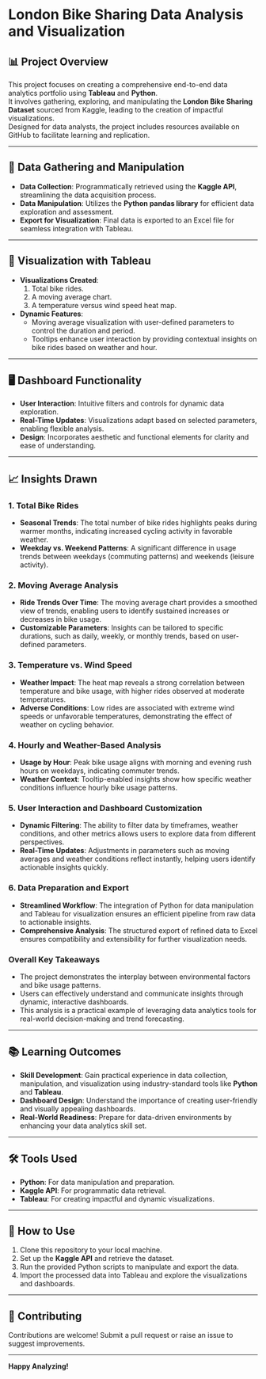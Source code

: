# London Bike Sharing Data Analysis and Visualization

## 📊 Project Overview
This project focuses on creating a comprehensive end-to-end data analytics portfolio using **Tableau** and **Python**.  
It involves gathering, exploring, and manipulating the **London Bike Sharing Dataset** sourced from Kaggle, leading to the creation of impactful visualizations.  
Designed for data analysts, the project includes resources available on GitHub to facilitate learning and replication.

---

## 🔄 Data Gathering and Manipulation
- **Data Collection**: Programmatically retrieved using the **Kaggle API**, streamlining the data acquisition process.  
- **Data Manipulation**: Utilizes the **Python pandas library** for efficient data exploration and assessment.  
- **Export for Visualization**: Final data is exported to an Excel file for seamless integration with Tableau.

---

## 🎨 Visualization with Tableau
- **Visualizations Created**:
  1. Total bike rides.  
  2. A moving average chart.  
  3. A temperature versus wind speed heat map.  
- **Dynamic Features**:
  - Moving average visualization with user-defined parameters to control the duration and period.  
  - Tooltips enhance user interaction by providing contextual insights on bike rides based on weather and hour.

---

## 🖥️ Dashboard Functionality
- **User Interaction**: Intuitive filters and controls for dynamic data exploration.  
- **Real-Time Updates**: Visualizations adapt based on selected parameters, enabling flexible analysis.  
- **Design**: Incorporates aesthetic and functional elements for clarity and ease of understanding.

---

## 📈 Insights Drawn

### **1. Total Bike Rides**
- **Seasonal Trends**: The total number of bike rides highlights peaks during warmer months, indicating increased cycling activity in favorable weather.
- **Weekday vs. Weekend Patterns**: A significant difference in usage trends between weekdays (commuting patterns) and weekends (leisure activity).

### **2. Moving Average Analysis**
- **Ride Trends Over Time**: The moving average chart provides a smoothed view of trends, enabling users to identify sustained increases or decreases in bike usage.
- **Customizable Parameters**: Insights can be tailored to specific durations, such as daily, weekly, or monthly trends, based on user-defined parameters.

### **3. Temperature vs. Wind Speed**
- **Weather Impact**: The heat map reveals a strong correlation between temperature and bike usage, with higher rides observed at moderate temperatures.
- **Adverse Conditions**: Low rides are associated with extreme wind speeds or unfavorable temperatures, demonstrating the effect of weather on cycling behavior.

### **4. Hourly and Weather-Based Analysis**
- **Usage by Hour**: Peak bike usage aligns with morning and evening rush hours on weekdays, indicating commuter trends.
- **Weather Context**: Tooltip-enabled insights show how specific weather conditions influence hourly bike usage patterns.

### **5. User Interaction and Dashboard Customization**
- **Dynamic Filtering**: The ability to filter data by timeframes, weather conditions, and other metrics allows users to explore data from different perspectives.
- **Real-Time Updates**: Adjustments in parameters such as moving averages and weather conditions reflect instantly, helping users identify actionable insights quickly.

### **6. Data Preparation and Export**
- **Streamlined Workflow**: The integration of Python for data manipulation and Tableau for visualization ensures an efficient pipeline from raw data to actionable insights.
- **Comprehensive Analysis**: The structured export of refined data to Excel ensures compatibility and extensibility for further visualization needs.

### **Overall Key Takeaways**
- The project demonstrates the interplay between environmental factors and bike usage patterns.
- Users can effectively understand and communicate insights through dynamic, interactive dashboards.
- This analysis is a practical example of leveraging data analytics tools for real-world decision-making and trend forecasting.

---

## 📚 Learning Outcomes
- **Skill Development**: Gain practical experience in data collection, manipulation, and visualization using industry-standard tools like **Python** and **Tableau**.  
- **Dashboard Design**: Understand the importance of creating user-friendly and visually appealing dashboards.  
- **Real-World Readiness**: Prepare for data-driven environments by enhancing your data analytics skill set.

---

## 🛠️ Tools Used
- **Python**: For data manipulation and preparation.  
- **Kaggle API**: For programmatic data retrieval.  
- **Tableau**: For creating impactful and dynamic visualizations.

---

## 🚀 How to Use
1. Clone this repository to your local machine.  
2. Set up the **Kaggle API** and retrieve the dataset.  
3. Run the provided Python scripts to manipulate and export the data.  
4. Import the processed data into Tableau and explore the visualizations and dashboards.  

---

## 🤝 Contributing
Contributions are welcome! Submit a pull request or raise an issue to suggest improvements.

---

**Happy Analyzing!**
